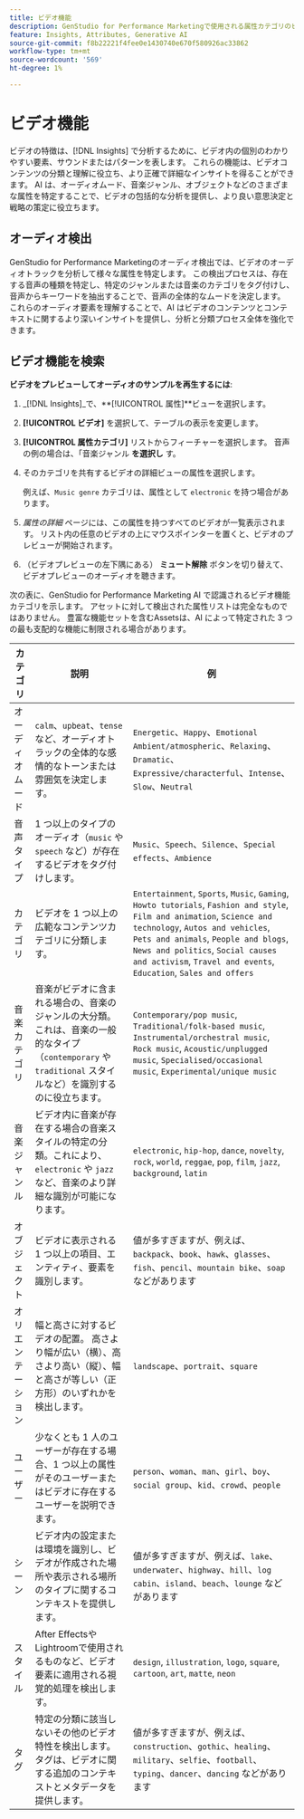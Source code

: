 ```yaml
---
title: ビデオ機能
description: GenStudio for Performance Marketingで使用される属性カテゴリのビデオ機能について説明します。
feature: Insights, Attributes, Generative AI
source-git-commit: f8b22221f4fee0e1430740e670f580926ac33862
workflow-type: tm+mt
source-wordcount: '569'
ht-degree: 1%

---
```


# ビデオ機能

ビデオの特徴は、[!DNL Insights] で分析するために、ビデオ内の個別のわかりやすい要素、サウンドまたはパターンを表します。 これらの機能は、ビデオコンテンツの分類と理解に役立ち、より正確で詳細なインサイトを得ることができます。 AI は、オーディオムード、音楽ジャンル、オブジェクトなどのさまざまな属性を特定することで、ビデオの包括的な分析を提供し、より良い意思決定と戦略の策定に役立ちます。

## オーディオ検出

GenStudio for Performance Marketingのオーディオ検出では、ビデオのオーディオトラックを分析して様々な属性を特定します。 この検出プロセスは、存在する音声の種類を特定し、特定のジャンルまたは音楽のカテゴリをタグ付けし、音声からキーワードを抽出することで、音声の全体的なムードを決定します。 これらのオーディオ要素を理解することで、AI はビデオのコンテンツとコンテキストに関するより深いインサイトを提供し、分析と分類プロセス全体を強化できます。

## ビデオ機能を検索

**ビデオをプレビューしてオーディオのサンプルを再生するには**:

1. _[!DNL Insights]_で、**[!UICONTROL 属性]**ビューを選択します。

1. **[!UICONTROL ビデオ]** を選択して、テーブルの表示を変更します。

1. **[!UICONTROL 属性カテゴリ]** リストからフィーチャーを選択します。 音声の例の場合は、「音楽ジャンル **を選択し** す。

1. そのカテゴリを共有するビデオの詳細ビューの属性を選択します。

   例えば、`Music genre` カテゴリは、属性として `electronic` を持つ場合があります。

1. _属性の詳細_ ページには、この属性を持つすべてのビデオが一覧表示されます。 リスト内の任意のビデオの上にマウスポインターを置くと、ビデオのプレビューが開始されます。

1. （ビデオプレビューの左下隅にある） **ミュート解除** ボタンを切り替えて、ビデオプレビューのオーディオを聴きます。

次の表に、GenStudio for Performance Marketing AI で認識されるビデオ機能カテゴリを示します。 アセットに対して検出された属性リストは完全なものではありません。 豊富な機能セットを含むAssetsは、AI によって特定された 3 つの最も支配的な機能に制限される場合があります。

<!-- For the writer: turn off word wrap to work with these tables. Option + Z -->

| カテゴリ | 説明 | 例 |
| ------------------- | ------------------------------------------------------------------------------------------------------------ | --------------------------------------------------------------------------------------- |
| オーディオムード | `calm`、`upbeat`、`tense` など、オーディオトラックの全体的な感情的なトーンまたは雰囲気を決定します。 | `Energetic`、`Happy`、`Emotional Ambient/atmospheric`、`Relaxing`、`Dramatic`、`Expressive/characterful`、`Intense`、`Slow`、`Neutral` |
| 音声タイプ | 1 つ以上のタイプのオーディオ（`music` や `speech` など）が存在するビデオをタグ付けします。 | `Music`、`Speech`、`Silence`、`Special effects`、`Ambience` |
| カテゴリ | ビデオを 1 つ以上の広範なコンテンツカテゴリに分類します。 | `Entertainment`, `Sports`, `Music`, `Gaming`, `Howto tutorials`, `Fashion and style`, `Film and animation`, `Science and technology`, `Autos and vehicles`, `Pets and animals`, `People and blogs`, `News and politics`, `Social causes and activism`, `Travel and events`, `Education`, `Sales and offers` |
| 音楽カテゴリ | 音楽がビデオに含まれる場合の、音楽のジャンルの大分類。 これは、音楽の一般的なタイプ（`contemporary` や `traditional` スタイルなど）を識別するのに役立ちます。 | `Contemporary/pop music`, `Traditional/folk-based music`, `Instrumental/orchestral music`, `Rock music`, `Acoustic/unplugged music`, `Specialised/occasional music`, `Experimental/unique music` |
| 音楽ジャンル | ビデオ内に音楽が存在する場合の音楽スタイルの特定の分類。これにより、`electronic` や `jazz` など、音楽のより詳細な識別が可能になります。 | `electronic`, `hip-hop`, `dance`, `novelty`, `rock`, `world`, `reggae`, `pop`, `film`, `jazz`, `background`, `latin` |
| オブジェクト | ビデオに表示される 1 つ以上の項目、エンティティ、要素を識別します。 | 値が多すぎますが、例えば、`backpack`、`book`、`hawk`、`glasses`、`fish`、`pencil`、`mountain bike`、`soap` などがあります |
| オリエンテーション | 幅と高さに対するビデオの配置。 高さより幅が広い（横）、高さより高い（縦）、幅と高さが等しい（正方形）のいずれかを検出します。 | `landscape`、`portrait`、`square` |
| ユーザー | 少なくとも 1 人のユーザーが存在する場合、1 つ以上の属性がそのユーザーまたはビデオに存在するユーザーを説明できます。 | `person`、`woman`、`man`、`girl`、`boy`、`social group`、`kid`、`crowd`、`people` |
| シーン | ビデオ内の設定または環境を識別し、ビデオが作成された場所や表示される場所のタイプに関するコンテキストを提供します。 | 値が多すぎますが、例えば、`lake`、`underwater`、`highway`、`hill`、`log cabin`、`island`、`beach`、`lounge` などがあります |
| スタイル | After EffectsやLightroomで使用されるものなど、ビデオ要素に適用される視覚的処理を検出します。 | `design`, `illustration`, `logo`, `square`, `cartoon`, `art`, `matte`, `neon` |
| タグ | 特定の分類に該当しないその他のビデオ特性を検出します。 タグは、ビデオに関する追加のコンテキストとメタデータを提供します。 | 値が多すぎますが、例えば、`construction`、`gothic`、`healing`、`military`、`selfie`、`football`、`typing`、`dancer`、`dancing` などがあります |
